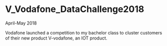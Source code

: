 # V_Vodafone_DataChallenge2018 
April-May 2018

Vodafone launched a competition to my bachelor class to cluster customers of their new product V-vodafone, an IOT product. 
